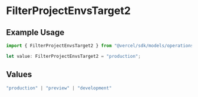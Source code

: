 # FilterProjectEnvsTarget2

## Example Usage

```typescript
import { FilterProjectEnvsTarget2 } from "@vercel/sdk/models/operations/filterprojectenvs.js";

let value: FilterProjectEnvsTarget2 = "production";
```

## Values

```typescript
"production" | "preview" | "development"
```